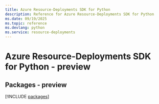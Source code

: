 ```yaml
---
title: Azure Resource-Deployments SDK for Python
description: Reference for Azure Resource-Deployments SDK for Python
ms.date: 09/19/2025
ms.topic: reference
ms.devlang: python
ms.service: resource-deployments
---
```

# Azure Resource-Deployments SDK for Python - preview
## Packages - preview
[!INCLUDE [packages](resource-deployments-index.md)]